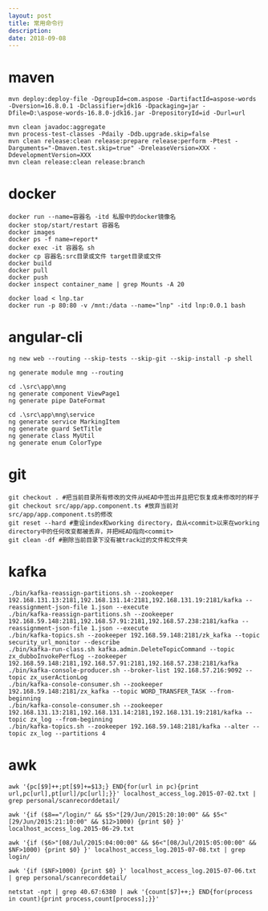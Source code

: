 ```yaml
---
layout: post
title: 常用命令行
description: 
date: 2018-09-08
---
```


# maven

    mvn deploy:deploy-file -DgroupId=com.aspose -DartifactId=aspose-words -Dversion=16.8.0.1 -Dclassifier=jdk16 -Dpackaging=jar -Dfile=D:\aspose-words-16.8.0-jdk16.jar -DrepositoryId=id -Durl=url

    mvn clean javadoc:aggregate
    mvn process-test-classes -Pdaily -Ddb.upgrade.skip=false
    mvn clean release:clean release:prepare release:perform -Ptest -Darguments="-Dmaven.test.skip=true" -DreleaseVersion=XXX -DdevelopmentVersion=XXX
    mvn clean release:clean release:branch

# docker

    docker run --name=容器名 -itd 私服中的docker镜像名
    docker stop/start/restart 容器名
    docker images
    docker ps -f name=report*
    docker exec -it 容器名 sh
    docker cp 容器名:src目录或文件 target目录或文件
    docker build
    docker pull
    docker push
    docker inspect container_name | grep Mounts -A 20

    docker load < lnp.tar
    docker run -p 80:80 -v /mnt:/data --name="lnp" -itd lnp:0.0.1 bash


# angular-cli

    ng new web --routing --skip-tests --skip-git --skip-install -p shell

    ng generate module mng --routing

    cd .\src\app\mng
    ng generate component ViewPage1
    ng generate pipe DateFormat

    cd .\src\app\mng\service
    ng generate service MarkingItem
    ng generate guard SetTitle
    ng generate class MyUtil
    ng generate enum ColorType

# git

    git checkout . #把当前目录所有修改的文件从HEAD中签出并且把它恢复成未修改时的样子
    git checkout src/app/app.component.ts #放弃当前对src/app/app.component.ts的修改
    git reset --hard #重设index和working directory，自从<commit>以来在working directory中的任何改变都被丢弃，并把HEAD指向<commit>
    git clean -df #删除当前目录下没有被track过的文件和文件夹

# kafka

    ./bin/kafka-reassign-partitions.sh --zookeeper 192.168.131.13:2181,192.168.131.14:2181,192.168.131.19:2181/kafka --reassignment-json-file 1.json --execute
    ./bin/kafka-reassign-partitions.sh --zookeeper 192.168.59.148:2181,192.168.57.91:2181,192.168.57.238:2181/kafka --reassignment-json-file 1.json --execute
    ./bin/kafka-topics.sh --zookeeper 192.168.59.148:2181/zk_kafka --topic security_url_monitor --describe
    ./bin/kafka-run-class.sh kafka.admin.DeleteTopicCommand --topic zx_dubboInvokePerfLog --zookeeper 192.168.59.148:2181,192.168.57.91:2181,192.168.57.238:2181/kafka
    ./bin/kafka-console-producer.sh --broker-list 192.168.57.216:9092 --topic zx_userActionLog
    ./bin/kafka-console-consumer.sh --zookeeper 192.168.59.148:2181/zx_kafka --topic WORD_TRANSFER_TASK --from-beginning
    ./bin/kafka-console-consumer.sh --zookeeper 192.168.131.13:2181,192.168.131.14:2181,192.168.131.19:2181/kafka --topic zx_log --from-beginning
    ./bin/kafka-topics.sh --zookeeper 192.168.59.148:2181/kafka --alter --topic zx_log --partitions 4

# awk

    awk '{pc[$9]++;pt[$9]+=$13;} END{for(url in pc){print url,pc[url],pt[url]/pc[url];}}' localhost_access_log.2015-07-02.txt | grep personal/scanrecorddetail/

    awk '{if ($8=="/login/" && $5>"[29/Jun/2015:20:10:00" && $5<"[29/Jun/2015:21:10:00" && $12>1000) {print $0} }' localhost_access_log.2015-06-29.txt

    awk '{if ($6>"[08/Jul/2015:04:00:00" && $6<"[08/Jul/2015:05:00:00" && $NF>1000) {print $0} }' localhost_access_log.2015-07-08.txt | grep login/

    awk '{if ($NF>1000) {print $0} }' localhost_access_log.2015-07-06.txt | grep personal/scanrecorddetail/

    netstat -npt | grep 40.67:6380 | awk '{count[$7]++;} END{for(process in count){print process,count[process];}}'
